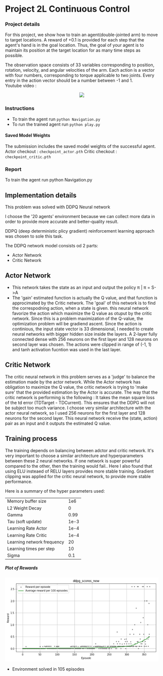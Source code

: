 # Project 2L Continuous Control

### Project details

For this project, we show how to train an agent(double-jointed arm) to move to target locations. A reward of +0.1 is provided for each step that the agent's hand is in the goal location. Thus, the goal of your agent is to maintain its position at the target location for as many time steps as possible.  

The observation space consists of 33 variables corresponding to position, rotation, velocity, and angular velocities of the arm. Each action is a vector with four numbers, corresponding to torque applicable to two joints. Every entry in the action vector should be a number between -1 and 1.  
Youtube video : 

<p align="center">
    <a href = "https://www.youtube.com/watch?v=4sId1_9EkR0"> <img src="https://img.youtube.com/vi/4sId1_9EkR0/0.jpg" /></a>
</p>



### Instructions
* To train the agent run ```python Navigation.py```
* To run the trained agent run ```python play.py```

#### Saved Model Weights
The submission includes the saved model weights of the successful agent.  
Actor checkout : ```checkpoint_actor.pth```
Critic checkout : ```checkpoint_critic.pth```

### Report
To train the agent run python Navigation.py

## Implementation details

This problem was solved with DDPQ Neural network 

I choose the '20 agents' environment because we can collect more data in order to provide more accurate and better-quality result.

DDPQ (deep deterministic plicy gradient) reinforcement learning approach was chosen to sole this task.

The DDPQ network model consists od 2 parts:

* Actor Network
* Critic Network

## Actor Network

* This network takes the state as an input and output the policy π | π = S->A 
* The 'gain' estimated function is actually the Q value, and that function is approcimated by the Critic network.
  The 'goal' of this network is to find the correspodning action, when a state is given.
  this neural network favorize the action which maximize the Q value as otuput by the critic network.
  Since this is a problem maximization of the Q-value, the optimization problem will be gradiend ascent.
  Since the action is continious, the input state vector is 33 dimensional, I needed to create neural networks with bigger 
  hidden size inside the layers.
  A 2-layer fully connected dense with 256 neurons on the first layer and 128 neurons on second layer was chosen.
  The actions were clipped in range of (-1, 1) and tanh activation fucntion was used in the last layer.
  
  
## Critic Network

The critic neural network in this problem serves as a 'judge' to balance the estimation made by the actor network.
While the Actor network has obligation to maximize the Q value, the critic network is trying to 'make sure' that 
the provided estimation by the Actor is accurate.
The way that the critic network is performing is the following : 
It takes the mean square loss of the td error (TDTarget - TDCurrent).
This ensures that the DDPG will not be subject too much variance.
I choose very similar architecture with the actor neural network, so I used 256 neurons for the first layer and 128 neurons for the second layer.
This neural network receive the (state, action) pair as an input and it outputs the estimated Q value.

## Training process
The training depends on balancing between adctor and critic network.
It's very important to choose a similar architecture and hyperparameters between these 2 neural networks.
If one network is super powerful compared to the other, then the training would fail..
Here I also found that using ELU insteaed of RELU layers provides more stable training.
Gradient clipping was applied for the critic neural network, to provide more stable performance.



Here is a summary of the hyper parameters used:

<table width=600>
<tr><td>Memory buffer size  </td><td> 1e6    </td></tr>   
<tr><td>L2 Weight Decay  </td><td>  0    </td></tr>
<tr><td>Gamma  </td><td> 0.99    </td></tr>               
<tr><td>Tau (soft update)  </td><td> 1e-3          </td></tr>           
<tr><td>Learning Rate Actor </td><td>  1e-4  </td></tr>
<tr><td>Learning Rate Critic  </td><td>  1e-4  </td></tr>
<tr><td>Learning network frequency </td><td> 20    </td></tr>
<tr><td>Learning times per step  </td><td> 10    </td></tr>
<tr><td> Sigma </td><td> 0.1   </td></tr>

</table>



##### Plot of Rewards

<p align="center">
    <img src="documentation/Scores.png" />
</p>

* Environment solved in 105 episodes

